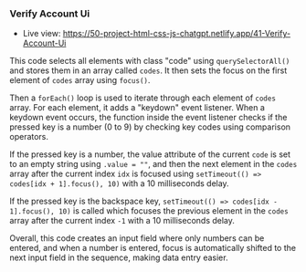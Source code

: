 ### Verify Account Ui

- Live view: https://50-project-html-css-js-chatgpt.netlify.app/41-Verify-Account-Ui

This code selects all elements with class "code" using `querySelectorAll()` and stores them in an array called `codes`. It then sets the focus on the first element of `codes` array using `focus()`. 

Then a `forEach()` loop is used to iterate through each element of `codes` array. For each element, it adds a "keydown" event listener. When a keydown event occurs, the function inside the event listener checks if the pressed key is a number (0 to 9) by checking key codes using comparison operators. 

If the pressed key is a number, the value attribute of the current `code` is set to an empty string using `.value = ""`, and then the next element in the `codes` array after the current index `idx` is focused using `setTimeout(() => codes[idx + 1].focus(), 10)` with a 10 milliseconds delay.

If the pressed key is the backspace key, `setTimeout(() => codes[idx - 1].focus(), 10)` is called which focuses the previous element in the `codes` array after the current index `-1` with a 10 milliseconds delay. 

Overall, this code creates an input field where only numbers can be entered, and when a number is entered, focus is automatically shifted to the next input field in the sequence, making data entry easier.
